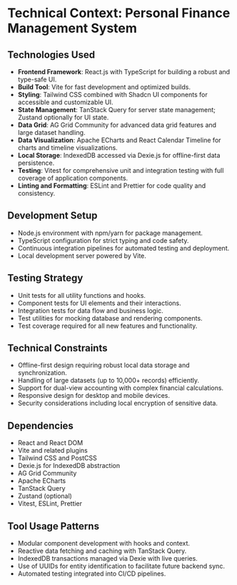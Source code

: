 # Technical Context: Personal Finance Management System

## Technologies Used
- **Frontend Framework**: React.js with TypeScript for building a robust and type-safe UI.
- **Build Tool**: Vite for fast development and optimized builds.
- **Styling**: Tailwind CSS combined with Shadcn UI components for accessible and customizable UI.
- **State Management**: TanStack Query for server state management; Zustand optionally for UI state.
- **Data Grid**: AG Grid Community for advanced data grid features and large dataset handling.
- **Data Visualization**: Apache ECharts and React Calendar Timeline for charts and timeline visualizations.
- **Local Storage**: IndexedDB accessed via Dexie.js for offline-first data persistence.
- **Testing**: Vitest for comprehensive unit and integration testing with full coverage of application components.
- **Linting and Formatting**: ESLint and Prettier for code quality and consistency.

## Development Setup
- Node.js environment with npm/yarn for package management.
- TypeScript configuration for strict typing and code safety.
- Continuous integration pipelines for automated testing and deployment.
- Local development server powered by Vite.

## Testing Strategy
- Unit tests for all utility functions and hooks.
- Component tests for UI elements and their interactions.
- Integration tests for data flow and business logic.
- Test utilities for mocking database and rendering components.
- Test coverage required for all new features and functionality.

## Technical Constraints
- Offline-first design requiring robust local data storage and synchronization.
- Handling of large datasets (up to 10,000+ records) efficiently.
- Support for dual-view accounting with complex financial calculations.
- Responsive design for desktop and mobile devices.
- Security considerations including local encryption of sensitive data.

## Dependencies
- React and React DOM
- Vite and related plugins
- Tailwind CSS and PostCSS
- Dexie.js for IndexedDB abstraction
- AG Grid Community
- Apache ECharts
- TanStack Query
- Zustand (optional)
- Vitest, ESLint, Prettier

## Tool Usage Patterns
- Modular component development with hooks and context.
- Reactive data fetching and caching with TanStack Query.
- IndexedDB transactions managed via Dexie with live queries.
- Use of UUIDs for entity identification to facilitate future backend sync.
- Automated testing integrated into CI/CD pipelines.
